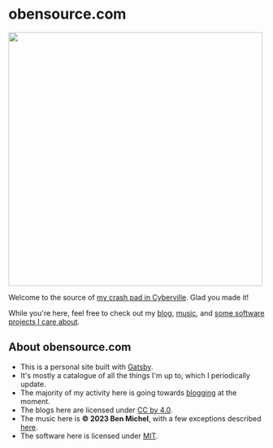 # obensource.com

<img width=500 src="https://user-images.githubusercontent.com/1910457/174697306-ba9d4f9a-e0c7-4fbf-80c6-7cb0e78c3fc8.gif" />

Welcome to the source of [my crash pad in Cyberville](https://www.obensource.com). Glad you made it!

While you're here, feel free to check out my [blog](https://obensource.com/writing/), [music](https://obensource.com/music/), and [some software projects I care about](https://obensource.com/software/).

## About obensource.com

- This is a personal site built with [Gatsby](https://www.gatsbyjs.com/).
- It's mostly a catalogue of all the things I'm up to, which I periodically update.
- The majority of my activity here is going towards [blogging](https://obensource.com/writing/) at the moment.
- The blogs here are licensed under [CC by 4.0](https://creativecommons.org/licenses/by/4.0/).
- The music here is **© 2023 Ben Michel**, with a few exceptions described [here](https://github.com/obensource/obensource.com/blob/main/LICENSE.md).
- The software here is licensed under [MIT](https://opensource.org/licenses/MIT).
